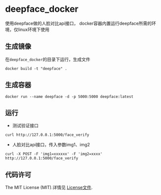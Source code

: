 # deepface_docker
使用deepface做的人脸对比api接口， docker容器内置运行deepface所需的环境，仅linux环境下使用

## 生成镜像
在`deepface_docker`的目录下运行，生成文件
```shell
docker build -t "deepface" .
```

## 生成容器
```shell
docker run --name deepface -d -p 5000:5000 deepface:latest
```

## 运行

- 测试验证接口

```shell
curl http://127.0.0.1:5000/face_verify
```

- 人脸对比api接口，传入参数img1、img2

```shell
curl -X POST -F 'img1=xxxxxx' -F 'img2=xxxx' http://127.0.0.1:5000/face_verify
```

## 代码许可

The MIT License (MIT).详情见 [License文件](https://rem.mit-license.org/).

